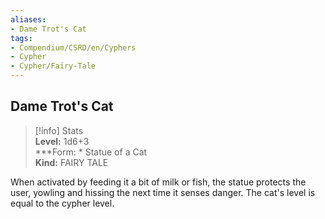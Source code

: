 ```yaml
---
aliases:
- Dame Trot's Cat
tags:
- Compendium/CSRD/en/Cyphers
- Cypher
- Cypher/Fairy-Tale
---
```


  
## Dame Trot's Cat  
>[!info] Stats  
> **Level:** 1d6+3  
> ***Form: * Statue of a Cat  
> **Kind:** FAIRY TALE
  
When activated by feeding it a bit of milk or fish, the statue protects the user, yowling and hissing the next time it senses danger. The cat's level is equal to the cypher level.
